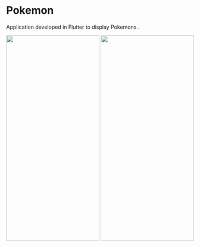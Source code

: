 # Pokemon

Application developed in Flutter to display Pokemons .


<img src="https://user-images.githubusercontent.com/28820868/111343598-97d35c00-86a1-11eb-81ff-92bfaed1f341.jpeg" width="250" height="550">
<img src="https://user-images.githubusercontent.com/28820868/111332342-b6345a00-8697-11eb-8d97-71b5221e28c1.jpeg" width="250" height="550">


